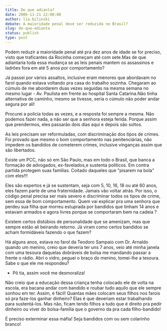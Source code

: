 ```yaml
---
title: De que adianta?
date: 2006-11-21 22:00:00
author: lia.bilinski
debate: A maioridade penal deve ser reduzida no Brasil?
slug: de-que-adianta
status: publish 
type: post
---
```


Podem reduzir a maioridade penal até pra dez anos de idade se for preciso, visto que traficantes da Rocinha começam até com sete.Mas de que adiantaria toda essa mudança se as leis penais mantem os assassinos e ladrões fora em até 5 anos por comportamento?  

Já passei por vários assaltos, inclusive eram menores que abordavam no farol quando estava voltando pra casa do trabalho sozinha. Chegaram ao cúmulo de me abordarem duas vezes seguidas na mesma semana no mesmo lugar - Av. Paulista em frente ao hospital Santa Catarina.Não tinha alternativa de caminho, mesmo se tivesse, seria o cúmulo não poder andar segura por ali!  

 Procurei a polícia todas as vezes, e a resposta foi sempre a mesma. Não podemos fazer nada, a não ser que a senhora esteja ferida. Porque assim que prendermos, eles passarão dois dias aqui e depois são soltos.  

As leis precisam ser reformuladas, com discriminação dos tipos de crimes. Foi provado que mesmo o bom comportamento nas penitenciárias, não impedem os bandidos de cometerem crimes, inclusive vinganças assim que são libertados.  

Existe um PCC, não só em São Paulo, mas em todo o Brasil, que banca a formação de advogados, ex-favelados,e sustenta políticos. Em contra partida protegem suas familias. Coitado daqueles que "pisarem na bola" com eles!!!  

Eles são expertos e já se sustentam, seja com 5, 10, 16, 18 ou até 60 anos, eles fazem parte de uma fraternidade. Jamais vão voltar atrás. Por isso, o código penal precisa ser mais severo e discriminar todos os tipos de crime, sem essa de bom comportamento. Quem vai explicar pra uma senhora que perdeu sua filha que morreu estuprada por bandidos que tinham 14 anos e estavam armados e agora livres porque se comportaram bem na cadeia ?  

Existem certos distúbios de personalidade que se amenizam, mas que sempre estão ali beirando retorno. Já viram como certos bandidos se acham formidáveis fazendo o que fazem?  

Há alguns anos, estava no farol da Teodoro Sampaio com Dr. Arnaldo quando um menino, creio que deveria ter uns 7 anos, veio até minha janela com uma tesoura daquelas dobráveis de bolsa me mandando passar a frente o rádio. Abri o vidro, peguei o braço do menino, tomei-lhe a tesoura. Sabe o que ele me respondeu?  

- Pô tia, assim você me desmoraliza!  

Não creio que a educação dessa criança tenha colocado ele de volta na escola, era bacana andar com bandido e roubar tudo aquilo que ele sempre sonhou em ter. Assim, é fácil! Quantas mães colocam seus filhos nos farois só pra faze-los ganhar dinheiro? Elas é que deveriam estar trabalhando para sustentá-los. Mas não, ficam tendo filhos a tudo que é direito pra pedir dinheiro ou viver do bolsa-família que o governo da pra cada filho-bandido!  

 É preciso exterminar essa máfia! Seja bandidos com ou sem colarinho branco!
